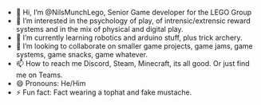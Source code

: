 - 👋 Hi, I’m @NilsMunchLego, Senior Game developer for the LEGO Group
- 👀 I’m interested in the psychology of play, of intrensic/extrensic reward systems and in the mix of physical and digital play.
- 🌱 I’m currently learning robotics and arduino stuff, plus trick archery.
- 💞️ I’m looking to collaborate on smaller game projects, game jams, game systems, game snacks, game whatever.
- 📫 How to reach me Discord, Steam, Minecraft, its all good. Or just find me on Teams.
- 😄 Pronouns: He/Him
- ⚡ Fun fact: Fact wearing a tophat and fake mustache.
